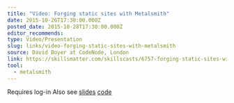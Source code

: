 ```yaml
---
title: "Video: Forging static sites with Metalsmith"
date: 2015-10-26T17:30:00.000Z
posted_date: 2015-10-28T17:30:00.000Z
editor_recommends:
type: Video/Presentation
slug: links/video-forging-static-sites-with-metalsmith
source: David Boyer at CodeNode, London
link: https://skillsmatter.com/skillscasts/6757-forging-static-sites-with-metalsmith#showModal?modal-signup-complete
tool:
  - metalsmith
---
```

Requires log-in Also see [slides](https://slidr.io/misterdai/static-site-generation-using-metalsmith#1) [code](https://github.com/misterdai/metalsmith-examples)



